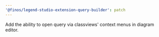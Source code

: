 ```yaml
---
'@finos/legend-studio-extension-query-builder': patch
---
```


Add the ability to open query via classviews' context menus in diagram editor.
